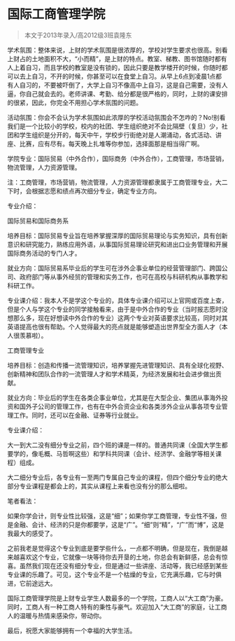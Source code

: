 
# 国际工商管理学院  

> 本文于2013年录入/高2012级3班袁隆东  

学术氛围：整体来说，上财的学术氛围是很浓厚的，学校对学生要求也很高。别看上财占的土地面积不大，“小而精”，是上财的特点。教室、梯教、图书馆随时都有人上着自习，而且学校的教室是没有锁的，因此只要是教学楼开的时候，你随时都可以去上自习，不开的时候，你甚至可以在食堂上自习。从早上6点到凌晨1点都有人自习的，不要被吓倒了，大学上自习不像高中上自习，这是自己需要，没有人逼，你自己就会去的。老师讲课、考勤、给分都是很严格的，同时，上财的课安排的很紧，因此，你完全不用担心学术氛围的问题。

活动氛围：你会不会认为学术氛围如此浓厚的学校活动氛围会不怎咋的？No!别看我们是一个比较小的学校，校内的社团、学生组织绝对不会比隔壁（复旦）少，社团和学生组织是分开的，每天中午，学校步行街绝对是人潮涌动，各式活动、讲座、比赛，应有尽有。每天晚上扎堆等你参加，选择面那是相当得广啊。

学院专业：国际贸易（中外合作），国际商务（中外合作），工商管理，市场营销，物流管理，人力资源管理。

注：工商管理，市场营销，物流管理，人力资源管理都隶属于工商管理专业，大二下时，会根据志愿和绩点再次细分专业，确定专业方向。

专业介绍：

国际贸易和国际商务系

培养目标：国际贸易专业旨在培养掌握深厚的国际贸易理论与实务知识，具有创新意识和研究能力，熟练应用外语，从事国际贸易理论研究和进出口业务管理和开展国际商务活动的专门人才。

就业方向：国际贸易系毕业后的学生可在涉外企事业单位的经营管理部门、跨国公司、政府部门等从事外经贸的管理和实务工作，也可在高校与科研机构从事教学和科研工作。

专业课介绍：我本人不是学这个专业的，具体专业课介绍可以上官网或百度上查，但是个人与学这个专业的同学接触看来，由于是中外合作的专业（当时报志愿时没想那么多，现在好想读中外合作的专业）这两个专业对英语要求比较高，同时对其英语提高也很有帮助。个人觉得最大的亮点就是能够塑造出世界型全方面人才（本人很羡慕啦）。

工商管理专业

培养目标：创造和传播一流管理知识，培养掌握先进管理知识、具有全球化视野、创新精神和团队合作的一流管理人才和学术精英，为经济发展和社会进步做出贡献。

就业方向：毕业后的学生在各类企事业单位，尤其是在大型企业、集团从事海外投资和国外子公司的管理工作，也有在中外合资企业和各类涉外企业从事各项专业管理工作。同时，还可以在金融、证券等行业就业。

专业课介绍：

大一到大二没有细分专业之前，四个班的课是一样的。普通共同课（全国大学生都要学的，像毛概、马哲啊这些）和学科共同课（会计、经济学、金融学等相关课程）组成。

大二细分专业后，各专业有一至两门专属自己专业的课程，但四个细分专业的绝大部分专业课程是都会上的，其实从课程上来看也没有分的那么细啦。

笔者看法：

如果你学会计，则专业性比较强，这是“细”；如果你学工商管理，专业性不强，但是金融、会计、经济的只是你都要学，这是“广”。“细”则“精”，“广”而“博”，这是我最大的感受了。

之前我老是觉得这个专业到底是要学些什么，一点都不明确，但是现在，我倒是越来越喜欢这个专业，它就像一块等待你去开垦的土地，你总会有新鲜感，总会有惊喜。虽然我们现在还没有细分专业，但是通过一些讲座、活动等，我已经感到某些专业课的乐趣了。可见，这个专业不是一个枯燥的专业，它充满乐趣，它与时俱进，它前途远大。

国际工商管理学院是上财专业学生人数最多的一个学院，工商人以“大工商”为豪。同时，工商人有一种工商人特有的秉性与豪气。欢迎加入“大工商”的家庭，让工商人的温暖与热情来感染你，带动你。

最后，祝愿大家能够拥有一个幸福的大学生活。


